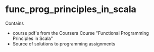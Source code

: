 # func_prog_principles_in_scala

Contains

* course pdf's from the Coursera Course "Functional Programming Principles in Scala"
* Source of solutions to programming assignments
